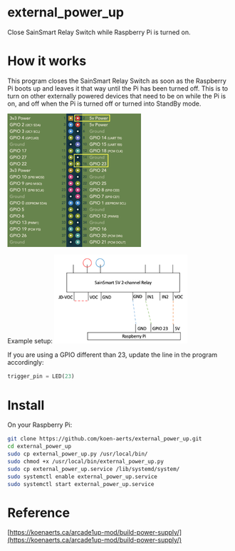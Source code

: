 # external_power_up
Close SainSmart Relay Switch while Raspberry Pi is turned on.


# How it works
This program closes the SainSmart Relay Switch as soon as the Raspberry Pi boots up and leaves it that way until the Pi has been turned off. This is to turn on other externally powered devices that need to be on while the Pi is on, and off when the Pi is turned off or turned into StandBy mode.

<img src="pinout_relay.png" width="300">

Example setup:
<img src="relay_example.png" width="300">

If you are using a GPIO different than 23, update the line in the program accordingly:

```python
trigger_pin = LED(23)
```


# Install

On your Raspberry Pi:

```sh
git clone https://github.com/koen-aerts/external_power_up.git
cd external_power_up
sudo cp external_power_up.py /usr/local/bin/
sudo chmod +x /usr/local/bin/external_power_up.py
sudo cp external_power_up.service /lib/systemd/system/
sudo systemctl enable external_power_up.service
sudo systemctl start external_power_up.service
```


# Reference
[https://koenaerts.ca/arcade1up-mod/build-power-supply/](https://koenaerts.ca/arcade1up-mod/build-power-supply/)
